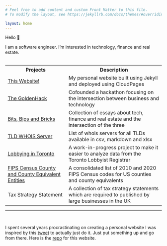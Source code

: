 ```yaml
---
# Feel free to add content and custom Front Matter to this file.
# To modify the layout, see https://jekyllrb.com/docs/themes/#overriding-theme-defaults

layout: home
---
```


Hello 👋

I am a software engineer. I’m interested in technology, finance and real estate.  
<br>
<table class="table-first-col-nowrap">
  <tr>
    <th>Projects</th>
    <th>Description</th>
  </tr>
   <tr>
    <td><a href = "https://github.com/RamVasuthevan/Personal-Website/">This Website!</a></td>
    <td>My personal website built using Jekyll and deployed using CloudPages </td>
  </tr>
  <tr>
    <td><a href = "https://www.thegoldenhack.ca/">The GoldenHack</a></td>
    <td>Cofounded a hackathon focusing on the intersection between business and technology</td>
  </tr>
  <tr>
    <td><a href = "https://www.bitsbipsbricks.com/">Bits, Bips and Bricks</a></td>
    <td>Collection of essays about tech, finance and real estate and the intersection of the three</td>
  </tr>
  <tr>
    <td><a href = "https://github.com/RamVasuthevan/whois-server-list">TLD WHOIS Server</a></td>
    <td>List of whois servers for all TLDs available in csv, markdown and xlsx</td>
  </tr>
  <tr>
    <td><a href = "https://lobbyingintoronto.ca/">Lobbying in Toronto</a></td>
    <td>A work-in-progress project to make it easier to analyze data from the Toronto Lobbyist Registrar</td>
  </tr>
   <tr>
    <td><a href = "https://github.com/RamVasuthevan/FIPS-Census-County-and-County-Equivalent-Entities">FIPS Census County and County Equivalent Entities</a></td>
    <td>A consolidated list of 2010 and 2020 FIPS Census codes for US counties and county equivalents</td>
  </tr>
  <tr>
    <td><a href = "https://github.com/RamVasuthevan/TaxStrategyStatement"></a>Tax Strategy Statement</td>
    <td>A collection of tax strategy statements which are required to published by large businesses in the UK</td>
  </tr>
</table>

---

<br />

I spent several years procrastinating on creating a personal website I was inspired by this [tweet](https://twitter.com/RamVasuthevan/status/1589036193966329856?s=20&t=ugmG3OLXRUIKGov6VA4zEQ) to actually just do it. Just put something up and go from there. Here is the [repo](https://github.com/RamVasuthevan/Personal-Website) for this website.

